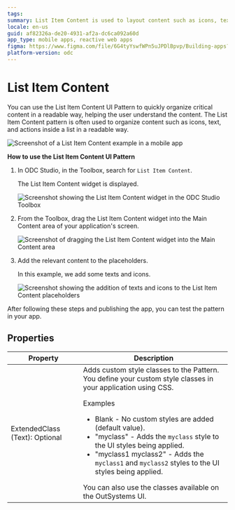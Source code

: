 ```yaml
---
tags: 
summary: List Item Content is used to layout content such as icons, text, and actions inside a list in a readable way.
locale: en-us
guid: af82326a-de20-4931-af2a-dc6ca092a60d
app_type: mobile apps, reactive web apps
figma: https://www.figma.com/file/6G4tyYswfWPn5uJPDlBpvp/Building-apps?type=design&node-id=3203%3A11189&t=ZwHw8hXeFhwYsO5V-1
platform-version: odc
---
```


# List Item Content

You can use the List Item Content UI Pattern to quickly organize critical content in a readable way, helping the user understand the content. The List Item Content pattern is often used to organize content such as icons, text, and actions inside a list in a readable way.

![Screenshot of a List Item Content example in a mobile app](images/listitemcontent-1-ss.png "List Item Content Example")

**How to use the List Item Content UI Pattern**

1. In ODC Studio, in the Toolbox, search for `List Item Content`.

    The List Item Content widget is displayed.

    ![Screenshot showing the List Item Content widget in the ODC Studio Toolbox](images/listitemcontent-2-ss.png "List Item Content Widget in Toolbox")

1. From the Toolbox, drag the List Item Content widget into the Main Content area of your application's screen.

    ![Screenshot of dragging the List Item Content widget into the Main Content area](images/listitemcontent-3-ss.png "Dragging List Item Content Widget")

1. Add the relevant content to the placeholders.

    In this example, we add some texts and icons. 

    ![Screenshot showing the addition of texts and icons to the List Item Content placeholders](images/listitemcontent-4-ss.png "Adding Content to List Item Content Widget")

After following these steps and publishing the app, you can test the pattern in your app.

## Properties

| Property                       | Description                                                                                                                                                                                                                                                                                                                                                                                                                                                                                                                                                                                                                             |
|--------------------------------|-----------------------------------------------------------------------------------------------------------------------------------------------------------------------------------------------------------------------------------------------------------------------------------------------------------------------------------------------------------------------------------------------------------------------------------------------------------------------------------------------------------------------------------------------------------------------------------------------------------------------------------------|
| ExtendedClass (Text): Optional | Adds custom style classes to the Pattern. You define your custom style classes in your application using CSS. <p>Examples <ul><li>Blank - No custom styles are added (default value).</li><li>"myclass" - Adds the ``myclass`` style to the UI styles being applied.</li><li>"myclass1 myclass2" - Adds the ``myclass1`` and ``myclass2`` styles to the UI styles being applied.</li></ul></p>You can also use the classes available on the OutSystems UI. |

